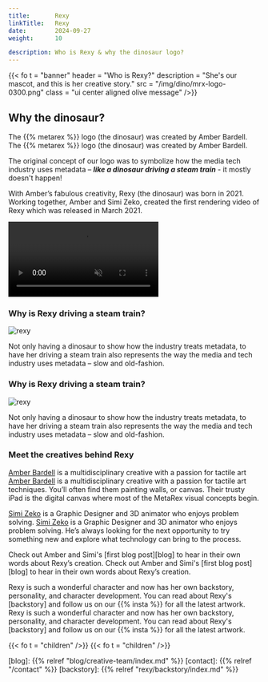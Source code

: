 ```yaml
---
title:       Rexy
linkTitle:   Rexy
date:        2024-09-27
weight:      10

description: Who is Rexy & why the dinosaur logo?
---
```

<!-- markdownlint-disable MD033 -->
{{< fo t = "banner"
    header = "Who is Rexy?"
    description = "She's our mascot, and this is her creative story."
    src = "/img/dino/mrx-logo-0300.png"
    class = "ui center aligned olive message"
/>}}

## Why the dinosaur?

The {{% metarex %}} logo (the dinosaur) was created by Amber Bardell.
The {{% metarex %}} logo (the dinosaur) was created by Amber Bardell.

The original concept of our logo was to symbolize how the media tech
industry uses metadata – ***like a dinosaur driving a steam train*** - it mostly
doesn't happen!

With Amber’s fabulous creativity, Rexy (the dinosaur) was born in 2021.
Working together, Amber and Simi Zeko, created the first rendering
video of Rexy which was released in March 2021.

<div class = "ui olive container segment">
  <video class = "ui image" autoplay = "1" loop = "1" controls = "1" muted = "1">
    <source src = "/meeja/mrx3-roar.mp4">
  </video>
</div>

### Why is Rexy driving a steam train?

<div class = "ui centered fluid image"><img src = "/img/dino/mrx-train-long-1000.png" alt = "rexy"></div>

Not only having a dinosaur to show how the industry treats metadata, to have her driving a steam train also represents the way the media and tech industry uses metadata – slow and old-fashion.
### Why is Rexy driving a steam train?

<div class = "ui centered fluid image"><img src = "/img/dino/mrx-train-long-1000.png" alt = "rexy"></div>

Not only having a dinosaur to show how the industry treats metadata, to have her driving a steam train also represents the way the media and tech industry uses metadata – slow and old-fashion.

### Meet the creatives behind Rexy

[Amber Bardell][AB] is a multidisciplinary creative with a passion for tactile art
[Amber Bardell][AB] is a multidisciplinary creative with a passion for tactile art
techniques. You’ll often find them painting walls, or canvas. Their trusty iPad
is the digital canvas where most of the MetaRex visual concepts begin.

[Simi Zeko][SZ] is a Graphic Designer and 3D animator who enjoys problem solving.
[Simi Zeko][SZ] is a Graphic Designer and 3D animator who enjoys problem solving.
He’s always looking for the next opportunity to try something new and explore
what technology can bring to the process.

Check out Amber and Simi's [first blog post][blog] to hear in their own words about Rexy’s creation. 
Check out Amber and Simi's [first blog post][blog] to hear in their own words about Rexy’s creation. 

Rexy is such a wonderful character and now has her own backstory, personality,
and character development.  You can read about Rexy's [backstory] and follow us on our {{% insta %}} for all the latest artwork.
Rexy is such a wonderful character and now has her own backstory, personality,
and character development.  You can read about Rexy's [backstory] and follow us on our {{% insta %}} for all the latest artwork.

{{< fo t = "children" />}}
{{< fo t = "children" />}}

[AB]:      https://amberbardell.com
[SZ]:      https://simizeko.com
[blog]:    {{% relref "blog/creative-team/index.md" %}}
[contact]: {{% relref "/contact" %}}
[backstory]:    {{% relref "rexy/backstory/index.md" %}}